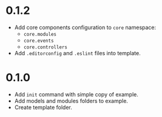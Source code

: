 # 0.1.2

* Add core components configuration to `core` namespace:
  * `core.modules`
  * `core.events`
  * `core.controllers`
* Add `.editorconfig` and `.eslint` files into template.

# 0.1.0

* Add `init` command with simple copy of example.
* Add models and modules folders to example.
* Create template folder.
